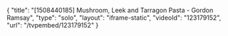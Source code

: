 {
    "title": "[1508440185] Mushroom, Leek and Tarragon Pasta - Gordon Ramsay",
    "type": "solo",
    "layout": "iframe-static",
    "videoId": "123179152",
    "url": "\/tvpembed\/123179152"
}